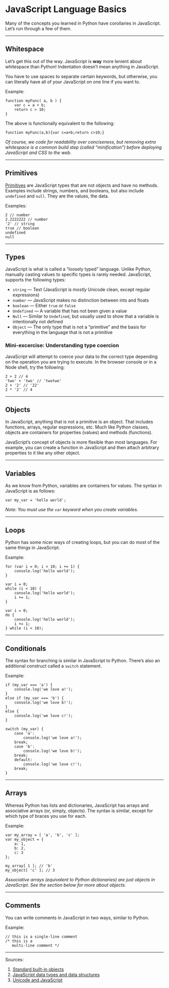 # JavaScript Language Basics

Many of the concepts you learned in Python have corollaries in JavaScript. Let’s run through a few of them.

------

## Whitespace

Let’s get this out of the way. JavaScript is **way** more lenient about whitespace than Python! Indentation doesn’t mean anything in JavaScript.

You have to use spaces to separate certain keywords, but otherwise, you can literally have all of your JavaScript on one line if you want to.

Example:

    function myFunc( a, b ) {
        var c = a + b;
        return c > 10;
    }

The above is functionally equivalent to the following:

    function myFunc(a,b){var c=a+b;return c>10;}

_Of course, we code for readability over conciseness, but removing extra whitespace is a common build step (called “minification”) before deploying JavaScript and CSS to the web._

------

## Primitives

[Primitives](https://developer.mozilla.org/en-US/docs/Glossary/Primitive) are JavaScript types that are not objects and have no methods. Examples include strings, numbers, and booleans, but also include `undefined` and `null`. They are the values, the data.

Examples:

    2 // number
    2.2222222 // number
    '2' // string
    true // boolean
    undefined
    null

------

## Types

JavaScript is what is called a “loosely typed” language. Unlike Python, manually casting values to specific types is rarely needed. JavaScript, supports the following types:

- `string` — Text (JavaScript is _mostly_ Unicode clean, except regular expressions)
- `number` — JavaScript makes no distinction between ints and floats
- `boolean` — Either `true` or `false`
- `Undefined` — A variable that has not been given a value
- `Null` — Similar to `Undefined`, but usually used to show that a variable is intentionally not defined
- `Object` — The only type that is not a “primitive” and the basis for everything in the language that is not a primitive

### Mini-excercise: Understanding type coercion

JavaScript will attempt to coerce your data to the correct type depending on the operation you are trying to execute. In the browser console or in a Node shell, try the following:

    2 + 2 // 4
    'two' + 'two' // 'twotwo'
    2 + '2' // '22'
    2 * '2' // 4

------

## Objects

In JavaScript, anything that is not a primitive is an object. That includes functions, arrays, regular expressions, etc. Much like Python classes, objects are containers for properties (values) and methods (functions).

JavaScript’s concept of objects is more flexible than most languages. For example, you can create a function in JavaScript and then attach arbitrary properties to it like any other object.



------

## Variables

As we know from Python, variables are containers for values. The syntax in JavaScript is as follows:

    var my_var = 'hello world';

_Note: You must use the `var` keyword when you create variables._

------

## Loops

Python has some nicer ways of creating loops, but you can do most of the same things in JavaScript.

Example:

    for (var i = 0; i < 10; i += 1) {
        console.log('hello world');
    }

    var i = 0;
    while (i < 10) {
        console.log('hello world');
        i += 1;
    }

    var i = 0;
    do {
        console.log('hello world');
        i += 1;
    } while (i < 10);

------

## Conditionals

The syntax for branching is similar in JavaScript to Python. There’s also an additional construct called a `switch` statement.

Example:

    if (my_var === 'a') {
        console.log('we love a!');
    }
    else if (my_var === 'b') {
        console.log('we love b!');
    }
    else {
        console.log('we love c!');
    }

    switch (my_var) {
        case 'a':
            console.log('we love a!');
        break;
        case 'b':
            console.log('we love b!');
        break;
        default:
            console.log('we love c!');
        break;
    }

------

## Arrays

Whereas Python has lists and dictionaries, JavaScript has arrays and associative arrays (or, simply, objects). The syntax is similar, except for which type of braces you use for each.

Example:

    var my_array = [ 'a', 'b', 'c' ];
    var my_object = {
        a: 1,
        b: 2,
        c: 3
    };

    my_array[ 1 ]; // 'b'
    my_object[ 'c' ]; // 3

_Associative arrays (equivalent to Python dictionaries) are just objects in JavaScript. See the section below for more about objects._

------

## Comments

You can write comments in JavaScript in two ways, similar to Python.

Example:

    // this is a single-line comment
    /* this is a
       multi-line comment */

------

Sources:

1. [Standard built-in objects](https://developer.mozilla.org/en-US/docs/Web/JavaScript/Reference/Global_Objects)
1. [JavaScript data types and data structures](https://developer.mozilla.org/en-US/docs/Web/JavaScript/Data_structures)
1. [Unicode and JavaScript](http://www.2ality.com/2013/09/javascript-unicode.html)


